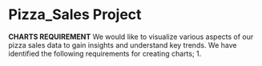 # Pizza_Sales Project

**CHARTS REQUIREMENT**
We would like to visualize various aspects of our pizza sales data to gain insights and understand key trends. We have identified the following requirements for creating charts;
1.
